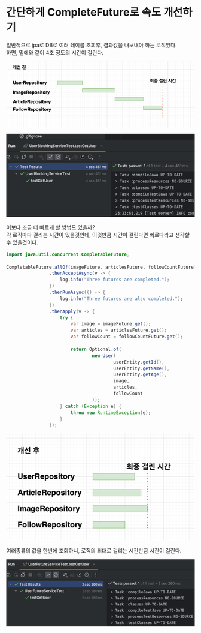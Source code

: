 # 간단하게 CompleteFuture로 속도 개선하기

일반적으로 jpa로 DB로 여러 테이블 조회후, 결과값을 내보내야 하는 로직있다.  
하면, 밑에와 같이 4초 정도의 시간이 걸린다.

![before](./resource/before.png)

![normal](./resource/normal.png)

이보다 조금 더 빠르게 할 방법도 있을까?  
각 로직마다 걸리는 시간이 있을것인데, 이것만큼 시간이 걸린다면 빠르다라고 생각할 수 있을것이다.  

```java
import java.util.concurrent.CompletableFuture;

CompletableFuture.allOf(imageFuture, articlesFuture, followCountFuture)
                .thenAcceptAsync(v -> {
                    log.info("Three futures are completed.");
                })
                .thenRunAsync(() -> {
                    log.info("Three futures are also completed.");
                })
                .thenApply(v -> {
                    try {
                        var image = imageFuture.get();
                        var articles = articlesFuture.get();
                        var followCount = followCountFuture.get();

                        return Optional.of(
                                new User(
                                        userEntity.getId(),
                                        userEntity.getName(),
                                        userEntity.getAge(),
                                        image,
                                        articles,
                                        followCount
                                ));
                    } catch (Exception e) {
                        throw new RuntimeException(e);
                    }
                });
```

![After](./resource/after.png)

여러종류의 값을 한번에 조회하니, 로직의 최대로 걸리는 시간만큼 시간이 걸린다.  

![Future](./resource/future.png)